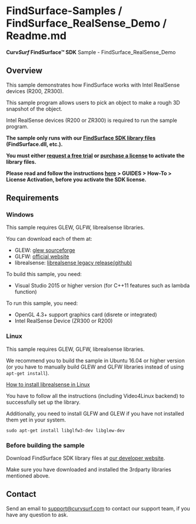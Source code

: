 # FindSurface-Samples / FindSurface_RealSense_Demo / Readme.md
**Curv*Surf* FindSurface™ SDK** Sample - FindSurface_RealSense_Demo



Overview
--------

This sample demonstrates how FindSurface works with Intel RealSense devices (R200, ZR300).

This sample program allows users to pick an object to make a rough 3D snapshot of the object.

Intel RealSense devices (R200 or ZR300) is required to run the sample program.

**The sample only runs with our [FindSurface SDK library files](https://developers.curvsurf.com/downloads.jsp) (FindSurface.dll, etc.).**

**You must either [request a free trial](http://developers.curvsurf.com/licenses.jsp) or [purchase a license](https://developers.curvsurf.com/licenses.jsp) to activate the library files.**

**Please read and follow the instructions [here](https://developers.curvsurf.com/documentation.jsp) > GUIDES > How-To > License Activation, before you activate the SDK license.**



Requirements
--------

### Windows

This sample requires GLEW, GLFW, librealsense libraries.

You can download each of them at:
- GLEW: [glew sourceforge](http://glew.sourceforge.net/)
- GLFW: [official website](http://www.glfw.org/download.html)
- librealsense: [librealsense legacy release(github)](https://github.com/IntelRealSense/librealsense/tree/v1.12.1)

To build this sample, you need:

- Visual Studio 2015 or higher version (for C++11 features such as lambda function)

To run this sample, you need:

- OpenGL 4.3+ support graphics card (disrete or integrated)
- Intel RealSense Device (ZR300 or R200)


### Linux

This sample requires GLEW, GLFW, librealsense libraries.

We recommend you to build the sample in Ubuntu 16.04 or higher version   
(or you have to manually build GLEW and GLFW libraries instead of using `apt-get install`).

[How to install librealsense in Linux](https://github.com/IntelRealSense/librealsense/blob/v1.12.1/doc/installation.md#video4linux-backend)   

You have to follow all the instructions (including Video4Linux backend) to successfully set up the library.

Additionally, you need to install GLFW and GLEW if you have not installed them yet in your system.

```SH
sudo apt-get install libglfw3-dev libglew-dev
```

### Before building the sample

Download FindSurface SDK library files at [our developer website](https://developers.curvsurf.com/downloads.jsp).

Make sure you have downloaded and installed the 3rdparty libraries mentioned above.


Contact
-------

Send an email to support@curvsurf.com to contact our support team, if you have any question to ask.
